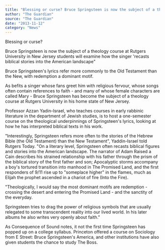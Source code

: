 ```yaml
---
title: "Blessing or curse? Bruce Springsteen is now the subject of a theology course"
author: "The Guardian"
source: "The Guardian"
date: "2013-11-12"
category: "News"
---
```


Blessing or curse?

Bruce Springsteen is now the subject of a theology course at Rutgers University in New Jersey students will examine how the singer 'recasts biblical stories into the American landscape"

Bruce Springsteen's lyrics refer more commonly to the Old Testament than the New, with redemption a dominant motif.

As befits a singer whose fans greet him with religious fervour, whose songs often contain references to faith - and many of whose female characters are called Mary - Bruce Springsteen has become the subject of a theology course at Rutgers University in his home state of New Jersey.

Professor Azzan Yadin-Israel, who teaches courses in early rabbinic literature in the department of Jewish studies, is to host a one-semester course on the theological underpinnings of Springsteen's lyrics, looking at how he has interpreted biblical texts in his work.

"Interestingly, Springsteen refers more often to the stories of the Hebrew Bible (the Old Testament) than the New Testament", Yaddin-Israel told Rutgers Today. "On a literary level, Springsteen often recasts biblical figures and stories into the American landscape. The narrator of Adam Raised a Cain describes his strained relationship with his father through the prism of the biblical story of the first father and son; Apocalyptic storms accompany a boy's tortured transition into manhood in The Promised Land, and the first responders of 9/11 rise up to "someplace higher" in the flames, much as Elijah the prophet ascended in a chariot of fire (Into the Fire).

"Theologically, I would say the most dominant motifs are redemption - crossing the desert and entering the Promised Land - and the sanctity of the everyday.

Springsteen tries to drag the power of religious symbols that are usually relegated to some transcendent reality into our lived world. In his later albums he also writes very openly about faith."

As Consequence of Sound notes, it not the first time Springsteen has popped up on a college syllabus. Princeton offered a course on Sociology from E Street: Bruce Springsteen's America, and other institutions have also given students the chance to study The Boss.